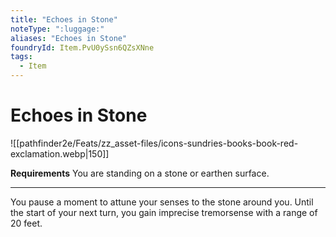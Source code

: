 ```yaml
---
title: "Echoes in Stone"
noteType: ":luggage:"
aliases: "Echoes in Stone"
foundryId: Item.PvU0ySsn6QZsXNne
tags:
  - Item
---
```


# Echoes in Stone
![[pathfinder2e/Feats/zz_asset-files/icons-sundries-books-book-red-exclamation.webp|150]]

**Requirements** You are standing on a stone or earthen surface.

* * *

You pause a moment to attune your senses to the stone around you. Until the start of your next turn, you gain imprecise tremorsense with a range of 20 feet.
